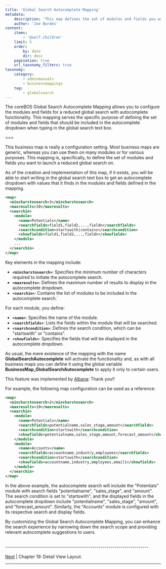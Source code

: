 ```yaml
---
title: 'Global Search Autocomplete Mapping'
metadata:
    description: 'This map defines the set of modules and fields you want to launch a reduced global search on.'
    author: 'Joe Bordes'
content:
    items:
        - '@self.children'
    limit: 5
    order:
        by: date
        dir: desc
    pagination: true
    url_taxonomy_filters: true
taxonomy:
    category:
        - adminmanuals
        - businessmappings
    tag:
        - globalsearch
---
```


The coreBOS Global Search Autocomplete Mapping allows you to configure the modules and fields for a reduced global search with autocomplete functionality. This mapping serves the specific purpose of defining the set of modules and fields that should be included in the autocomplete dropdown when typing in the global search text box.

===

This business map is really a configuration setting. Most business maps are generic, whereas you can use them on many modules or for various purposes. This mapping is, specifically, to define the set of modules and fields you want to launch a reduced global search on.

As of the creation and implementation of this map, if it exists, you will be able to start writing in the global search text box to get an autocomplete dropdown with values that it finds in the modules and fields defined in the mapping.

```xml
<map>
  <mincharstosearch>3</mincharstosearch>
  <maxresults>10</maxresults>
  <searchin>
    <module>
      <name>Potentials</name>
      <searchfields>field1,field2,...,fieldn</searchfields>
      <searchcondition>startswith|contains</searchcondition>
      <showfields>field1,field2,...,fieldn</showfields>
    </module>
    ...
  </searchin>
</map>
```

Key elements in the mapping include:

- **`<mincharstosearch>`**: Specifies the minimum number of characters required to initiate the autocomplete search.
- **`<maxresults>`**: Defines the maximum number of results to display in the autocomplete dropdown.
- **`<searchin>`**: Contains the list of modules to be included in the autocomplete search.`

For each module, you define:

- **`<name>`**: Specifies the name of the module.
- **`<searchfields>`**: Lists the fields within the module that will be searched.
- **`<searchcondition>`**: Defines the search condition, which can be "startswith" or "contains".
- **`<showfields>`**: Specifies the fields that will be displayed in the autocomplete dropdown.

As usual, the mere existence of the mapping with the name **GlobalSearchAutocomplete** will activate the functionality and, as with all business maps you can define it using the global variable **BusinessMap\_GlobalSearchAutocomplete** to apply it only to certain users.

This feature was implemented by [Albana](https://github.com/AlbanaCelepija): Thank you!!

For example, the following map configuration can be used as a reference:

```xml
<map>
  <mincharstosearch>2</mincharstosearch>
  <maxresults>10</maxresults>
  <searchin>
    <module>
      <name>Potentials</name>
      <searchfields>potentialname,sales_stage,amount</searchfields>
      <searchcondition>startswith</searchcondition>
      <showfields>potentialname,sales_stage,amount,forecast_amount</showfields>
    </module>
    <module>
      <name>Accounts</name>
      <searchfields>accountname,industry,employees</searchfields>
      <searchcondition>startswith</searchcondition>
      <showfields>accountname,industry,employees,email1</showfields>
    </module>
  </searchin>
</map>
```

In the above example, the autocomplete search will include the "Potentials" module with search fields "potentialname", "sales_stage", and "amount". The search condition is set to "startswith", and the displayed fields in the autocomplete dropdown include "potentialname", "sales_stage", "amount", and "forecast_amount". Similarly, the "Accounts" module is configured with its respective search and display fields.

By customizing the Global Search Autocomplete Mapping, you can enhance the search experience by narrowing down the search scope and providing relevant autocomplete suggestions to users.

<br>
------------------------------------------------------------------------

[Next](../07.detailviewlayout) | Chapter 19: Detail View Layout.

------------------------------------------------------------------------